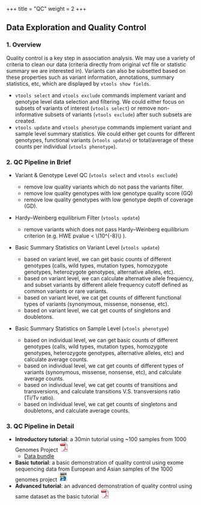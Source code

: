 
+++
title = "QC"
weight = 2
+++


## Data Exploration and Quality Control 



### 1. Overview

Quality control is a key step in association analysis. We may use a variety of criteria to clean our data (criteria directly from original vcf file or statistic summary we are interested in). Variants can also be subsetted based on these properties such as variant information, annotations, summary statistics, etc, which are displayed by `vtools show fields`. 



*   `vtools select` and `vtools exclude` commands implement variant and genotype level data selection and filtering. We could either focus on subsets of variants of interest (`vtools select`) or remove non-informative subsets of variants (`vtools exclude`) after such subsets are created. 
*   `vtools update` and `vtools phenotype` commands implement variant and sample level summary statistics. We could either get counts for different genotypes, functional variants (`vtools update`) or total/average of these counts per individual (`vtools phenotype`). 



### 2. QC Pipeline in Brief

*   Variant & Genotype Level QC (`vtools select` and `vtools exclude`) 
    *   remove low quality variants which do not pass the variants filter. 
    *   remove low quality genotypes with low genotype quality score (GQ) 
    *   remove low quality genotypes with low genotype depth of coverage (GD). 
    

*   Hardy–Weinberg equilibrium Filter (`vtools update`) 
    *   remove variants which does not pass Hardy–Weinberg equilibrium criterion (e.g. HWE pvalue < \\(10^{-8}\\)  ). 
    

*   Basic Summary Statistics on Variant Level (`vtools update`) 
    *   based on variant level, we can get basic counts of different genotypes (calls, wild types, mutation types, homozygote genotypes, heterozygote genotypes, alternative alleles, etc). 
    *   based on variant level, we can calculate alternative allele frequency, and subset variants by different allele frequency cutoff defined as common variants or rare variants. 
    *   based on variant level, we cat get counts of different functional types of variants (synonymous, missense, nonsense, etc). 
    *   based on variant level, we cat get counts of singletons and doubletons. 
    

*   Basic Summary Statistics on Sample Level (`vtools phenotype`) 
    *   based on individual level, we can get basic counts of different genotypes (calls, wild types, mutation types, homozygote genotypes, heterozygote genotypes, alternative alleles, etc) and calculate average counts. 
    *   based on individual level, we cat get counts of different types of variants (synonymous, missense, nonsense, etc), and calculate average counts. 
    *   based on individual level, we cat get counts of transitions and transversions, and calculate transitions V.S. transversions ratio (Ti/Tv ratio). 
    *   based on individual level, we cat get counts of singletons and doubletons, and calculate average counts. 



### 3. QC Pipeline in Detail

*   **Introductory tutorial**: a 30min tutorial using ~100 samples from 1000 Genomes Project [<img src="PDF.jpg" width = "25" height = "25" style = "display: inline" />][6]
    *   [Data bundle][2] 
*   **Basic tutorial**: a basic demonstration of quality control using exome sequencing data from European and Asian samples of the 1000 genomes project [<img src="html.png" width = "25" height = "25" style = "display: inline" />][4]
*   **Advanced tutorial**: an advanced demonstration of quality control using same dataset as the basic tutorial [<img src="PDF.jpg" width = "25" height = "25" style = "display: inline" />][6]


 [2]: http://downloads.statgen.us/VATData.tar.gz
 [4]:   /applications/association/qc/demon
 [6]: http://downloads.statgen.us/VATAdvanced.pdf